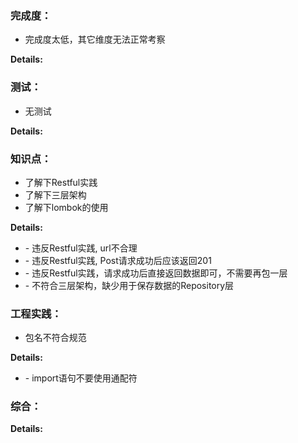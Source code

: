 ### 完成度：
* 完成度太低，其它维度无法正常考察

__Details:__



### 测试：
* 无测试

__Details:__



### 知识点：
* 了解下Restful实践
* 了解下三层架构
* 了解下lombok的使用

__Details:__

- \- 违反Restful实践, url不合理
- \- 违反Restful实践, Post请求成功后应该返回201
- \- 违反Restful实践，请求成功后直接返回数据即可，不需要再包一层
- \- 不符合三层架构，缺少用于保存数据的Repository层

### 工程实践：
* 包名不符合规范

__Details:__

- \- import语句不要使用通配符

### 综合：


__Details:__



